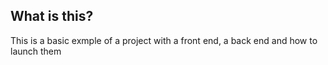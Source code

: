 ## What is this?

This is a basic exmple of a project with a front end, a back end and how to launch them